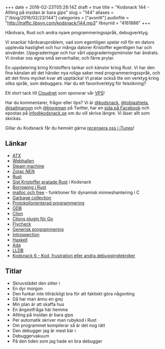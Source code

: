 +++
date = 2016-02-23T05:26:14Z
draft = true
title = "Kodsnack 144 - Allting på insidan är bara gips"
slug = "144"
aliases = ["/blog/2016/02/23/144"]
categories = ["avsnitt"]
audiofile = "http://traffic.libsyn.com/kodsnack/144.mp3"
libsynid = "4161886"
+++

Hårdvara, Rust och andra nyare programmeringsspråk, debugverktyg.

Vi snackar hårdvaruproblem, vad som egentligen spelar roll för en dators upplevda hastighet och hur många datorer Kristoffer egentligen har och använder. Uppgraderingar och hur vårt uppgraderingsmönster har ändrats. Vi önskar oss egna små serverhallar, och färre prylar.

En uppdatering kring Kristoffers tankar och känslor kring Rust. Vi har den fina känslan att det händer nya roliga saker med programmeringsspråk, och att det finns mycket kvar att upptäcka! Vi pratar också lite om verktyg kring olika språk, som debuggers. Har du ett favoritverktyg för felsökning?

Ett stort tack till [Cloudnet](http://www.cloudnet.se) som sponsrar vår [VPS](http://en.wikipedia.org/wiki/Virtual_private_server)!

Har du kommentarer, frågor eller tips? Vi är [@kodsnack](https://www.twitter.com/kodsnack), [@tobiashieta](https://www.twitter.com/tobiashieta), [@isallmaroon](https://www.twitter.com/isallmaroon) och [@bjoreman](https://www.twitter.com/bjoreman) på Twitter, har en [sida på Facebook](https://www.facebook.com/kodsnack) och epostas på [info@kodsnack.se](mailto:info@kodsnack.se) om du vill skriva längre. Vi läser allt som skickas.

Gillar du Kodsnack får du hemskt gärna [recensera oss i iTunes](http://itunes.apple.com/se/podcast/kodsnack/id561631498?l=en)!

## Länkar ##
* [ATX](https://en.wikipedia.org/wiki/ATX)
* [Webhallen](http://www.webhallen.com/)
* [Steam machine](https://en.wikipedia.org/wiki/Steam_Machine_%28hardware_platform%29)
* [Zotac NEN](https://www.zotac.com/us/product/mini_pcs/nen-steam-machine)
* [Rust](https://www.rust-lang.org/)
* [Sist Kristoffer pratade Rust](http://kodsnack.se/118/) i Kodsnack
* [Borrowing i Rust](https://doc.rust-lang.org/book/references-and-borrowing.html)
* [malloc och free](https://en.wikipedia.org/wiki/C_dynamic_memory_allocation) - funktioner för dynamisk minneshantering i C
* [Garbage collection](https://en.wikipedia.org/wiki/Garbage_collection_%28computer_science%29)
* [Protokollorienterad programmering](https://gist.github.com/rbobbins/de5c75cf709f0109ee95)
* [GDB](https://www.gnu.org/software/gdb/)
* [Clion](http://www.jetbrains.com/kodsnack-clion)
* [Clions plugin för Go](https://plugins.jetbrains.com/plugin/5047?pr=clion&showAllUpdates=true)
* [Flycheck](http://www.flycheck.org/)
* [Generisk programmering](https://en.wikipedia.org/wiki/Generic_programming)
* [Introspection](https://en.wikipedia.org/wiki/Type_introspection)
* [Haskell](https://en.wikipedia.org/wiki/Haskell_%28programming_language%29)
* [Ada](https://en.wikipedia.org/wiki/Ada_%28programming_language%29)
* [LLDB](https://en.wikipedia.org/wiki/LLDB_%28debugger%29)
* [Kodsnack 6 - Kod, frustration eller andra debuggingtekniker](http://kodsnack.se/6/)

## Titlar ##
* Skruvstädet den sitter i
* En dyr morgon
* Den funkar inte tillräckligt bra för att faktiskt göra någonting
* Då har man ännu en grej
* Min plan är att skaffa hus
* En ångestfråga här hemma
* Allting på insidan är bara gips
* Per automatik skriver man rubykod i Rust
* Om programmet kompilerar så är det nog rätt
* Den debugger jag är mest kär i
* Debuggervakuum
* På den tiden som jag hade en bra debugger
